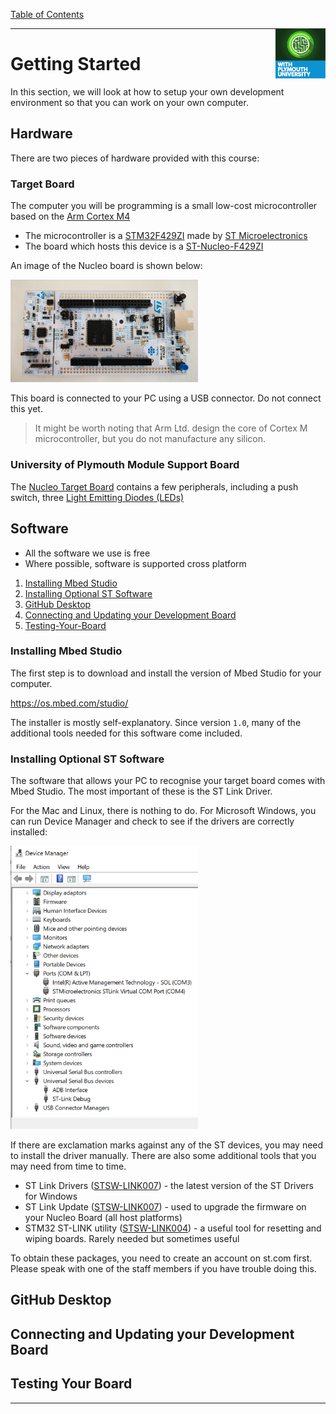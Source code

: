 [Table of Contents](/README.md) 

<img src="img/Icon-jpg-small.jpg" width="80px" align="right">

---

# Getting Started

In this section, we will look at how to setup your own development environment so that you can work on your own computer. 

## Hardware
There are two pieces of hardware provided with this course:

### Target Board
The computer you will be programming is a small low-cost microcontroller based on the [Arm Cortex M4](https://www.arm.com/products/silicon-ip-cpu/cortex-m/cortex-m4)

* The microcontroller is a [STM32F429ZI](https://www.st.com/en/microcontrollers-microprocessors/stm32f429zi.html) made by [ST Microelectronics](www.st.com)
* The board which hosts this device is a [ST-Nucleo-F429ZI](https://os.mbed.com/platforms/ST-Nucleo-F429ZI/)

An image of the Nucleo board is shown below:

<img src="img/nucleo/nucleo_top.jpg" width="300px">

This board is connected to your PC using a USB connector. Do not connect this yet.

   > It might be worth noting that Arm Ltd. design the core of Cortex M microcontroller, but you do not manufacture any silicon.


### University of Plymouth Module Support Board
The [Nucleo Target Board](#Target-Board) contains a few peripherals, including a push switch, three [Light Emitting Diodes (LEDs)](/glossary/led.md)

## Software

* All the software we use is free
* Where possible, software is supported cross platform

1. [Installing Mbed Studio](#Installing-Mbed-Studio)
1. [Installing Optional ST Software](#Installing-Optional-ST-Software)
1. [GitHub Desktop](#GitHub-Desktop)
1. [Connecting and Updating your Development Board](#Connecting-and-Updating-your-Development-Board)
1. [Testing-Your-Board](Testing-Your-Board)


### Installing Mbed Studio
The first step is to download and install the version of Mbed Studio for your computer.

https://os.mbed.com/studio/

The installer is mostly self-explanatory. Since version `1.0`, many of the additional tools needed for this software come included.

### Installing Optional ST Software
The software that allows your PC to recognise your target board comes with Mbed Studio. The most important of these is the ST Link Driver.

For the Mac and Linux, there is nothing to do. For Microsoft Windows, you can run Device Manager and check to see if the drivers are correctly installed:

<img src="img/DeviceManager.png" width="300px">

If there are exclamation marks against any of the ST devices, you may need to install the driver manually. There are also some additional tools that you may need from time to time.

* ST Link Drivers ([STSW-LINK007](https://www.st.com/content/st_com/en/products/development-tools/software-development-tools/stm32-software-development-tools/stm32-utilities/stsw-link009.html)) - the latest version of the ST Drivers for Windows
* ST Link Update ([STSW-LINK007](https://www.st.com/content/st_com/en/products/development-tools/software-development-tools/stm32-software-development-tools/stm32-programmers/stsw-link007.html)) - used to upgrade the firmware on your Nucleo Board (all host platforms)
* STM32 ST-LINK utility ([STSW-LINK004](https://www.st.com/content/st_com/en/products/development-tools/software-development-tools/stm32-software-development-tools/stm32-programmers/stsw-link004.html)) - a useful tool for resetting and wiping boards. Rarely needed but sometimes useful

To obtain these packages, you need to create an account on st.com first. Please speak with one of the staff members if you have trouble doing this.

## GitHub Desktop

## Connecting and Updating your Development Board 

## Testing Your Board


---

